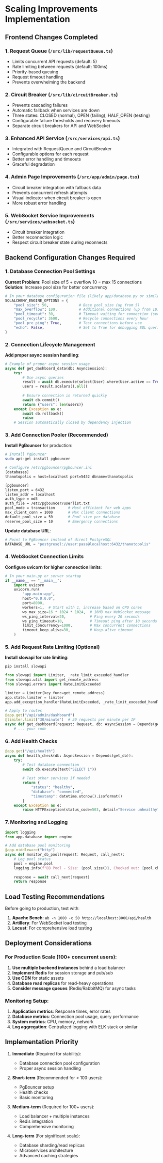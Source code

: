 # Scaling Improvements Implementation

## Frontend Changes Completed

### 1. Request Queue (`/src/lib/requestQueue.ts`)
- Limits concurrent API requests (default: 5)
- Rate limiting between requests (default: 100ms)
- Priority-based queuing
- Request timeout handling
- Prevents overwhelming the backend

### 2. Circuit Breaker (`/src/lib/circuitBreaker.ts`)
- Prevents cascading failures
- Automatic fallback when services are down
- Three states: CLOSED (normal), OPEN (failing), HALF_OPEN (testing)
- Configurable failure thresholds and recovery timeouts
- Separate circuit breakers for API and WebSocket

### 3. Enhanced API Service (`/src/services/api.ts`)
- Integrated with RequestQueue and CircuitBreaker
- Configurable options for each request
- Better error handling and timeouts
- Graceful degradation

### 4. Admin Page Improvements (`/src/app/admin/page.tsx`)
- Circuit breaker integration with fallback data
- Prevents concurrent refresh attempts
- Visual indicator when circuit breaker is open
- More robust error handling

### 5. WebSocket Service Improvements (`/src/services/websocket.ts`)
- Circuit breaker integration
- Better reconnection logic
- Respect circuit breaker state during reconnects

## Backend Configuration Changes Required

### 1. Database Connection Pool Settings

**Current Problem**: Pool size of 5 + overflow 10 = max 15 connections
**Solution**: Increase pool size for better concurrency

```python
# In your database configuration file (likely app/database.py or similar)
SQLALCHEMY_ENGINE_OPTIONS = {
    "pool_size": 50,              # Base pool size (up from 5)
    "max_overflow": 100,          # Additional connections (up from 10)  
    "pool_timeout": 30,           # Timeout waiting for connection (seconds)
    "pool_recycle": 3600,         # Recycle connections every hour
    "pool_pre_ping": True,        # Test connections before use
    "echo": False,                # Set to True for debugging SQL queries
}
```

### 2. Connection Lifecycle Management

**Add proper async session handling**:
```python
# Example of proper async session usage
async def get_dashboard_data(db: AsyncSession):
    try:
        # Use async queries
        result = await db.execute(select(User).where(User.active == True))
        users = result.scalars().all()
        
        # Ensure connection is returned quickly
        await db.commit()
        return {"users": len(users)}
    except Exception as e:
        await db.rollback()
        raise
    # Session automatically closed by dependency injection
```

### 3. Add Connection Pooler (Recommended)

**Install PgBouncer** for production:
```bash
# Install PgBouncer
sudo apt-get install pgbouncer

# Configure /etc/pgbouncer/pgbouncer.ini
[databases]
thanotopolis = host=localhost port=5432 dbname=thanotopolis

[pgbouncer]
listen_port = 6432
listen_addr = localhost
auth_type = md5
auth_file = /etc/pgbouncer/userlist.txt
pool_mode = transaction      # Most efficient for web apps
max_client_conn = 1000       # Max client connections
default_pool_size = 50       # Pool size per database
reserve_pool_size = 10       # Emergency connections
```

**Update database URL**:
```python
# Point to PgBouncer instead of direct PostgreSQL
DATABASE_URL = "postgresql://user:pass@localhost:6432/thanotopolis"
```

### 4. WebSocket Connection Limits

**Configure uvicorn for higher connection limits**:
```python
# In your main.py or server startup
if __name__ == "__main__":
    import uvicorn
    uvicorn.run(
        "app.main:app",
        host="0.0.0.0",
        port=8000,
        workers=1,  # Start with 1, increase based on CPU cores
        ws_max_size=16 * 1024 * 1024,  # 16MB max WebSocket message
        ws_ping_interval=20,           # Ping every 20 seconds
        ws_ping_timeout=10,            # Timeout ping after 10 seconds
        limit_concurrency=1000,        # Max concurrent connections
        timeout_keep_alive=30,         # Keep-alive timeout
    )
```

### 5. Add Request Rate Limiting (Optional)

**Install slowapi for rate limiting**:
```bash
pip install slowapi
```

```python
from slowapi import Limiter, _rate_limit_exceeded_handler
from slowapi.util import get_remote_address
from slowapi.errors import RateLimitExceeded

limiter = Limiter(key_func=get_remote_address)
app.state.limiter = limiter
app.add_exception_handler(RateLimitExceeded, _rate_limit_exceeded_handler)

# Apply to routes
@app.get("/api/admin/dashboard")
@limiter.limit("30/minute")  # 30 requests per minute per IP
async def get_dashboard(request: Request, db: AsyncSession = Depends(get_db)):
    # ... your code
```

### 6. Add Health Checks

```python
@app.get("/api/health")
async def health_check(db: AsyncSession = Depends(get_db)):
    try:
        # Test database connection
        await db.execute(text("SELECT 1"))
        
        # Test other services if needed
        return {
            "status": "healthy",
            "database": "connected",
            "timestamp": datetime.utcnow().isoformat()
        }
    except Exception as e:
        raise HTTPException(status_code=503, detail="Service unhealthy")
```

### 7. Monitoring and Logging

```python
import logging
from app.database import engine

# Add database pool monitoring
@app.middleware("http")
async def monitor_db_pool(request: Request, call_next):
    # Log pool status
    pool = engine.pool
    logging.info(f"DB Pool - Size: {pool.size()}, Checked out: {pool.checkedout()}")
    
    response = await call_next(request)
    return response
```

## Load Testing Recommendations

Before going to production, test with:

1. **Apache Bench**: `ab -n 1000 -c 50 http://localhost:8000/api/health`
2. **Artillery**: For WebSocket load testing
3. **Locust**: For comprehensive load testing

## Deployment Considerations

### For Production Scale (100+ concurrent users):

1. **Use multiple backend instances** behind a load balancer
2. **Implement Redis** for session storage and pub/sub
3. **Use CDN** for static assets
4. **Database read replicas** for read-heavy operations
5. **Consider message queues** (Redis/RabbitMQ) for async tasks

### Monitoring Setup:

1. **Application metrics**: Response times, error rates
2. **Database metrics**: Connection pool usage, query performance
3. **System metrics**: CPU, memory, network
4. **Log aggregation**: Centralized logging with ELK stack or similar

## Implementation Priority

1. **Immediate** (Required for stability):
   - Database connection pool configuration
   - Proper async session handling

2. **Short-term** (Recommended for < 100 users):
   - PgBouncer setup
   - Health checks
   - Basic monitoring

3. **Medium-term** (Required for 100+ users):
   - Load balancer + multiple instances
   - Redis integration
   - Comprehensive monitoring

4. **Long-term** (For significant scale):
   - Database sharding/read replicas
   - Microservices architecture
   - Advanced caching strategies
